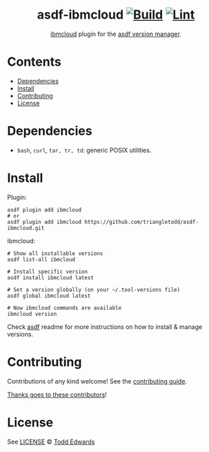 <div align="center">

# asdf-ibmcloud [![Build](https://github.com/triangletodd/asdf-ibmcloud/actions/workflows/build.yml/badge.svg)](https://github.com/triangletodd/asdf-ibmcloud/actions/workflows/build.yml) [![Lint](https://github.com/triangletodd/asdf-ibmcloud/actions/workflows/lint.yml/badge.svg)](https://github.com/triangletodd/asdf-ibmcloud/actions/workflows/lint.yml)


[ibmcloud](https://github.com/triangletodd/asdf-ibmcloud) plugin for the [asdf version manager](https://asdf-vm.com).

</div>

# Contents

- [Dependencies](#dependencies)
- [Install](#install)
- [Contributing](#contributing)
- [License](#license)

# Dependencies

- `bash`, `curl`, `tar, tr, td`: generic POSIX utilities.

# Install

Plugin:

```shell
asdf plugin add ibmcloud
# or
asdf plugin add ibmcloud https://github.com/triangletodd/asdf-ibmcloud.git
```

ibmcloud:

```shell
# Show all installable versions
asdf list-all ibmcloud

# Install specific version
asdf install ibmcloud latest

# Set a version globally (on your ~/.tool-versions file)
asdf global ibmcloud latest

# Now ibmcloud commands are available
ibmcloud version
```

Check [asdf](https://github.com/asdf-vm/asdf) readme for more instructions on how to
install & manage versions.

# Contributing

Contributions of any kind welcome! See the [contributing guide](contributing.md).

[Thanks goes to these contributors](https://github.com/triangletodd/asdf-ibmcloud/graphs/contributors)!

# License

See [LICENSE](LICENSE) © [Todd Edwards](https://github.com/triangletodd/)

